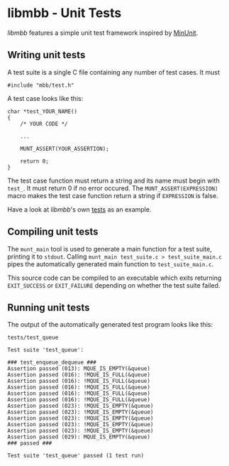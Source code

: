 libmbb - Unit Tests
===================

*libmbb* features a simple unit test framework inspired by
[MinUnit](http://www.jera.com/techinfo/jtns/jtn002.html).

Writing unit tests
------------------

A test suite is a single C file containing any number of test cases. It must 

	#include "mbb/test.h"

A test case looks like this:

	char *test_YOUR_NAME()
	{
		/* YOUR CODE */
		
		...

		MUNT_ASSERT(YOUR_ASSERTION);

		return 0;
	}

The test case function must return a string and its name must begin with
`test_`. It must return 0 if no error occured. The `MUNT_ASSERT(EXPRESSION)`
macro makes the test case function return a string if `EXPRESSION` is false.

Have a look at *libmbb*'s own [tests](../tests) as an example.

Compiling unit tests
--------------------

The `munt_main` tool is used to generate a main function for a test suite,
printing it to `stdout`. Calling `munt_main test_suite.c > test_suite_main.c`
pipes the automatically generated main function to `test_suite_main.c`. 

This source code can be compiled to an executable which exits returning
`EXIT_SUCCESS` or `EXIT_FAILURE` depending on whether the test suite failed.

Running unit tests
------------------

The output of the automatically generated test program looks like this:

	tests/test_queue
	
	Test suite 'test_queue':
	
	### test_enqueue_dequeue ###
	Assertion passed (013): MQUE_IS_EMPTY(&queue)
	Assertion passed (016): !MQUE_IS_FULL(&queue)
	Assertion passed (016): !MQUE_IS_FULL(&queue)
	Assertion passed (016): !MQUE_IS_FULL(&queue)
	Assertion passed (016): !MQUE_IS_FULL(&queue)
	Assertion passed (016): !MQUE_IS_FULL(&queue)
	Assertion passed (023): !MQUE_IS_EMPTY(&queue)
	Assertion passed (023): !MQUE_IS_EMPTY(&queue)
	Assertion passed (023): !MQUE_IS_EMPTY(&queue)
	Assertion passed (023): !MQUE_IS_EMPTY(&queue)
	Assertion passed (023): !MQUE_IS_EMPTY(&queue)
	Assertion passed (029): MQUE_IS_EMPTY(&queue)
	### passed ###
	
	Test suite 'test_queue' passed (1 test run)

